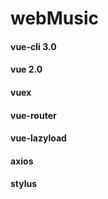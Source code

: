 # webMusic

#### vue-cli 3.0
#### vue 2.0
#### vuex
#### vue-router
#### vue-lazyload
#### axios
#### stylus
